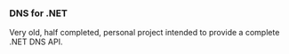 ### DNS for .NET

Very old, half completed, personal project intended to provide a complete .NET DNS API.